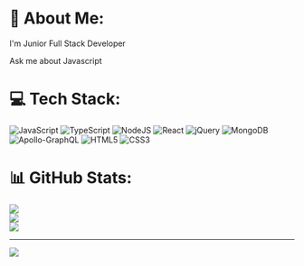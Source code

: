 # 💫 About Me:
I'm Junior Full Stack Developer

Ask me about Javascript


# 💻 Tech Stack:
![JavaScript](https://img.shields.io/badge/javascript-%23323330.svg?style=for-the-badge&logo=javascript&logoColor=%23F7DF1E) ![TypeScript](https://img.shields.io/badge/typescript-%23007ACC.svg?style=for-the-badge&logo=typescript&logoColor=white) ![NodeJS](https://img.shields.io/badge/node.js-6DA55F?style=for-the-badge&logo=node.js&logoColor=white) ![React](https://img.shields.io/badge/react-%2320232a.svg?style=for-the-badge&logo=react&logoColor=%2361DAFB) ![jQuery](https://img.shields.io/badge/jquery-%230769AD.svg?style=for-the-badge&logo=jquery&logoColor=white) ![MongoDB](https://img.shields.io/badge/MongoDB-%234ea94b.svg?style=for-the-badge&logo=mongodb&logoColor=white) ![Apollo-GraphQL](https://img.shields.io/badge/-ApolloGraphQL-311C87?style=for-the-badge&logo=apollo-graphql) ![HTML5](https://img.shields.io/badge/html5-%23E34F26.svg?style=for-the-badge&logo=html5&logoColor=white) ![CSS3](https://img.shields.io/badge/css3-%231572B6.svg?style=for-the-badge&logo=css3&logoColor=white)
# 📊 GitHub Stats:
![](https://github-readme-stats.vercel.app/api?username=omer-ylmz-dev&theme=dark&hide_border=false&include_all_commits=false&count_private=false)<br/>
![](https://github-readme-streak-stats.herokuapp.com/?user=omer-ylmz-dev&theme=dark&hide_border=false)<br/>
![](https://github-readme-stats.vercel.app/api/top-langs/?username=omer-ylmz-dev&theme=dark&hide_border=false&include_all_commits=false&count_private=false&layout=compact)

---
[![](https://visitcount.itsvg.in/api?id=omer-ylmz-dev&icon=0&color=0)](https://visitcount.itsvg.in)

<!-- Proudly created with GPRM ( https://gprm.itsvg.in ) -->
